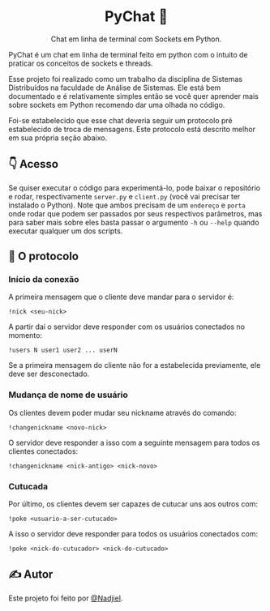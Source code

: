 <h1 align="center">PyChat 🐍</h1>
<p align="center">Chat em linha de terminal com Sockets em Python.</p>

PyChat é um chat em linha de terminal feito em python com o intuito de praticar os conceitos de sockets e threads.

Esse projeto foi realizado como um trabalho da disciplina de Sistemas Distribuídos na faculdade de Análise de Sistemas.
Ele está bem documentado e é relativamente simples então se você quer aprender mais sobre sockets em Python recomendo dar uma olhada no código.

Foi-se estabelecido que esse chat deveria seguir um protocolo pré estabelecido de troca de mensagens.
Este protocolo está descrito melhor em sua própria seção abaixo.

## 👇 Acesso
Se quiser executar o código para experimentá-lo, pode baixar o repositório e rodar, respectivamente `server.py` e `client.py` (você vai precisar ter instalado o Python).
Note que ambos precisam de um `endereço` e `porta` onde rodar que podem ser passados por seus respectivos parâmetros, mas para saber mais sobre eles basta passar o argumento
`-h` ou `--help` quando executar qualquer um dos scripts.

## 🧾 O protocolo

### Início da conexão
A primeira mensagem que o cliente deve mandar para o servidor é:

```
!nick <seu-nick>
```

A partir daí o servidor deve responder com os usuários conectados no momento:
```
!users N user1 user2 ... userN
```

Se a primeira mensagem do cliente não for a estabelecida previamente, ele deve ser desconectado.

### Mudança de nome de usuário
Os clientes devem poder mudar seu nickname através do comando:
```
!changenickname <novo-nick>
```

O servidor deve responder a isso com a seguinte mensagem para todos os clientes conectados:
```
!changenickname <nick-antigo> <nick-novo>
```

### Cutucada
Por último, os clientes devem ser capazes de cutucar uns aos outros com:
```
!poke <usuario-a-ser-cutucado>
```

A isso o servidor deve responder para todos os usuários conectados com:
```
!poke <nick-do-cutucador> <nick-do-cutucado>
```

## ✍️ Autor
Este projeto foi feito por [@Nadjiel](https://github.com/Nadjiel).
